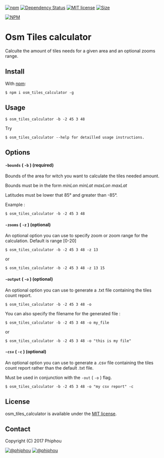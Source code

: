 [![npm](https://img.shields.io/npm/v/osm_tiles_calculator.svg)](https://www.npmjs.com/package/osm_tiles_calculator)
[![Dependency Status](https://david-dm.org/phiphou/osm_tiles_calculator.svg)](https://david-dm.org/phiphou/osm_tiles_calculator)
[![MIT license](https://img.shields.io/badge/Licence-MIT-blue.svg)](http://opensource.org/licenses/MIT)
[![Size](https://reposs.herokuapp.com/?path=phiphou/osm_tiles_calculator)](#)

[![NPM](https://nodei.co/npm/osm_tiles_calculator.png?downloads=true&stars=true)](https://nodei.co/npm/osm_tiles_calculator/)


# Osm Tiles calculator

Calculte the amount of tiles needs for a given area and an optional zooms range.


## Install

With [npm](https://npmjs.org):

```
$ npm i osm_tiles_calculator -g
```

## Usage

```
$ osm_tiles_calculator -b -2 45 3 48
```
Try

```
$ osm_tiles_calculator --help for detailled usage instructions.

```
## Options

#### `-bounds` ( `-b` ) (required)

Bounds of the area for witch you want to calculate the tiles needed amount.

Bounds must be in the form *minLon minLat maxLon maxLat*

Latitudes must be lower that 85° and greater than -85°.

Example :
```
$ osm_tiles_calculator -b -2 45 3 48
```

#### `-zooms` ( `-z` ) (optional)

An optional option you can use to specify zoom or zoom range for the calculation. Default is range [0-20]

```
$ osm_tiles_calculator -b -2 45 3 48 -z 13
```

or

```
$ osm_tiles_calculator -b -2 45 3 48 -z 13 15
```

#### `-output` ( `-o` ) (optional)

An optional option you can use to generate a .txt file containing the tiles count report.

```
$ osm_tiles_calculator -b -2 45 3 48 -o
```
You can also specify the filename for the generated file :

```
$ osm_tiles_calculator -b -2 45 3 48 -o my_file
```

or

```
$ osm_tiles_calculator -b -2 45 3 48 -o "this is my file"
```

#### `-csv` ( `-c` ) (optional)

An optional option you can use to generate a .csv file containing the tiles count report rather than the default .txt file.

Must be used in conjunction with the `-out` ( `-o` ) flag.

```
$ osm_tiles_calculator -b -2 45 3 48 -o "my csv report" -c
```

## License

osm_tiles_calculator is available under the [MIT license](https://tldrlegal.com/license/mit-license).


## Contact

Copyright (C) 2017 Phiphou

[![@phiphou](https://img.shields.io/badge/github-phiphou-green.svg)](https://github.com/phiphou) [![@__phiphou__](https://img.shields.io/badge/twitter-__phiphou__-blue.svg)](https://twitter.com/__phiphou__)
